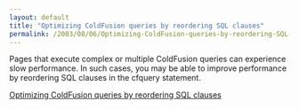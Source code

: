 ```yaml
---
layout: default
title: "Optimizing ColdFusion queries by reordering SQL clauses"
permalink: /2003/08/06/Optimizing-ColdFusion-queries-by-reordering-SQL-clauses/
---
```


<P>Pages that execute complex or multiple ColdFusion queries can experience slow performance. In such cases, you may be able to improve performance by reordering SQL clauses in the cfquery statement.</P>
<P><A href="Optimizing ColdFusion queries by reordering SQL clauses" target=_blank>Optimizing ColdFusion queries by reordering SQL clauses</A></P>